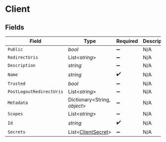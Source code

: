 # Client


## Fields

| Field                                                         | Type                                                          | Required                                                      | Description                                                   |
| ------------------------------------------------------------- | ------------------------------------------------------------- | ------------------------------------------------------------- | ------------------------------------------------------------- |
| `Public`                                                      | *bool*                                                        | :heavy_minus_sign:                                            | N/A                                                           |
| `RedirectUris`                                                | List<*string*>                                                | :heavy_minus_sign:                                            | N/A                                                           |
| `Description`                                                 | *string*                                                      | :heavy_minus_sign:                                            | N/A                                                           |
| `Name`                                                        | *string*                                                      | :heavy_check_mark:                                            | N/A                                                           |
| `Trusted`                                                     | *bool*                                                        | :heavy_minus_sign:                                            | N/A                                                           |
| `PostLogoutRedirectUris`                                      | List<*string*>                                                | :heavy_minus_sign:                                            | N/A                                                           |
| `Metadata`                                                    | Dictionary<String, *object*>                                  | :heavy_minus_sign:                                            | N/A                                                           |
| `Scopes`                                                      | List<*string*>                                                | :heavy_minus_sign:                                            | N/A                                                           |
| `Id`                                                          | *string*                                                      | :heavy_check_mark:                                            | N/A                                                           |
| `Secrets`                                                     | List<[ClientSecret](../../Models/Components/ClientSecret.md)> | :heavy_minus_sign:                                            | N/A                                                           |